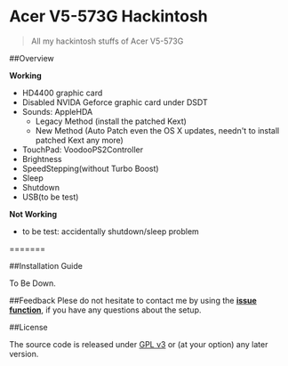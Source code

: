 Acer V5-573G Hackintosh
=======================

> All my hackintosh stuffs of Acer V5-573G

##Overview

**Working**

- HD4400 graphic card
- Disabled NVIDA Geforce graphic card under DSDT
- Sounds: AppleHDA
	* Legacy Method (install the patched Kext)
	* New Method (Auto Patch even the OS X updates, needn't to install patched Kext any more)
- TouchPad: VoodooPS2Controller
- Brightness
- SpeedStepping(without Turbo Boost)
- Sleep
- Shutdown
- USB(to be test)

**Not Working**

- to be test: accidentally shutdown/sleep problem

=======

##Installation Guide

To Be Down.

##Feedback
Plese do not hesitate to contact me by using the **[issue function](https://github.com/Kaijun/Acer-V5-573G-Hackintosh/issues)**, if you have any questions about the setup.

##License

The source code is released under [GPL v3](http://www.gnu.org/copyleft/gpl.html) or (at your option) any later version.
